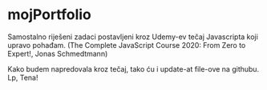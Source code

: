 # mojPortfolio

Samostalno riješeni zadaci postavljeni kroz Udemy-ev tečaj Javascripta koji upravo pohađam. 
(The Complete JavaScript Course 2020: From Zero to Expert!, Jonas Schmedtmann)

Kako budem napredovala kroz tečaj, tako ću i update-at file-ove na githubu.
Lp, Tena!
